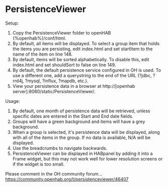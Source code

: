 # PersistenceViewer
Setup:
1) Copy the PersistenceViewer folder to openHAB {%openhab%}/conf/html.
2) By default, all items will be displayed. To select a group item that holds the items you are persisting, edit index.html and set startItem to the name of the item on line 148.
3) By default, items will be sorted alphabetically. To disable this, edit index.html and set shouldSort to false on line 149.
4) By default, the default persistence service configured in OH is used. To use a different one, add a querystring to the end of the URL (?jdbc, ?rrd4j, ?mysql, ?influx, ?mapdb, etc.).
5) View your persistence data in a browser at http://[openhab server]:8080/static/PersistenceViewer/.

Usage:
1) By default, one month of persistence data will be retrieved, unless specific dates are entered in the Start and End date fields.
2) Groups will have a green background and items will have a grey background.
3) When a group is selected, it's persistence data will be displayed, along with all of the items in the group. If no data is available, N/A will be displayed.
4) Use the breadcrumbs to navigate backwards.
5) PersistenceViewer can be displayed in HABpanel by adding it into a Frame widget, but this may not work well for lower resolution screens or if the widget is too small.

Please comment in the OH community forum... https://community.openhab.org/t/persistenceviewer/46407
